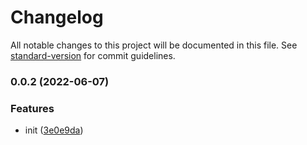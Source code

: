 # Changelog

All notable changes to this project will be documented in this file. See [standard-version](https://github.com/conventional-changelog/standard-version) for commit guidelines.

### 0.0.2 (2022-06-07)


### Features

* init ([3e0e9da](https://github.com/jinguo/ig-tools/commit/3e0e9daa5a13e349db16bc8da9fd43802cc80886))

